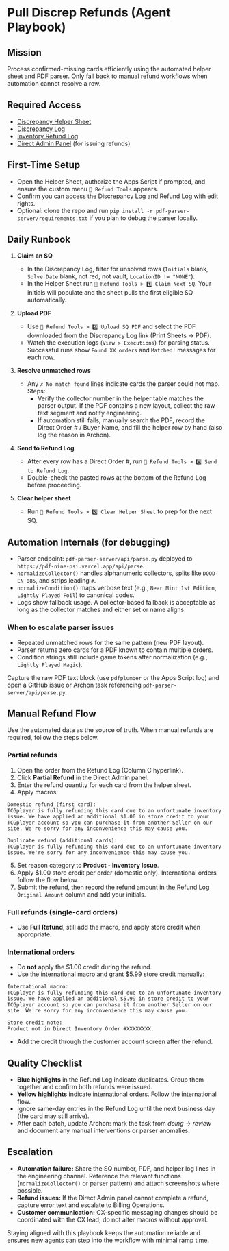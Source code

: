 # Pull Discrep Refunds (Agent Playbook)

## Mission

Process confirmed-missing cards efficiently using the automated helper sheet and PDF parser. Only fall back to manual refund workflows when automation cannot resolve a row.

## Required Access

- [Discrepancy Helper Sheet](https://docs.google.com/spreadsheets/d/1hrKt4XvlxytyY2ZqYVXjCOAS97WzNWnxaHOzLc0kv_c/edit?gid=0#gid=0)
- [Discrepancy Log](https://docs.google.com/spreadsheets/d/1m0dSOA2VogToEpAo6Jj7FEEsfJbWi1W48xiyTHkBNyY/edit?gid=1984354615#gid=1984354615)
- [Inventory Refund Log](https://docs.google.com/spreadsheets/d/1raaUEsPoMl5dEZwilnHtBwdR0wOV2JRqYzdlVYMdohI/edit?gid=1331496674#gid=1331496674)
- [Direct Admin Panel](https://store.tcgplayer.com/admin/Direct) (for issuing refunds)

## First-Time Setup

- Open the Helper Sheet, authorize the Apps Script if prompted, and ensure the custom menu `🤖 Refund Tools` appears.
- Confirm you can access the Discrepancy Log and Refund Log with edit rights.
- Optional: clone the repo and run `pip install -r pdf-parser-server/requirements.txt` if you plan to debug the parser locally.

## Daily Runbook

1. **Claim an SQ**
   - In the Discrepancy Log, filter for unsolved rows (`Initials` blank, `Solve Date` blank, not red, not vault, `LocationID != "NONE"`).
   - In the Helper Sheet run `🤖 Refund Tools > 1️⃣ Claim Next SQ`. Your initials will populate and the sheet pulls the first eligible SQ automatically.

2. **Upload PDF**
   - Use `🤖 Refund Tools > 2️⃣ Upload SQ PDF` and select the PDF downloaded from the Discrepancy Log link (Print Sheets → PDF).
   - Watch the execution logs (`View > Executions`) for parsing status. Successful runs show `Found XX orders` and `Matched!` messages for each row.

3. **Resolve unmatched rows**
   - Any `✗ No match found` lines indicate cards the parser could not map. Steps:
     - Verify the collector number in the helper table matches the parser output. If the PDF contains a new layout, collect the raw text segment and notify engineering.
     - If automation still fails, manually search the PDF, record the Direct Order # / Buyer Name, and fill the helper row by hand (also log the reason in Archon).

4. **Send to Refund Log**
   - After every row has a Direct Order #, run `🤖 Refund Tools > 4️⃣ Send to Refund Log`.
   - Double-check the pasted rows at the bottom of the Refund Log before proceeding.

5. **Clear helper sheet**
   - Run `🤖 Refund Tools > 5️⃣ Clear Helper Sheet` to prep for the next SQ.

## Automation Internals (for debugging)

- Parser endpoint: `pdf-parser-server/api/parse.py` deployed to `https://pdf-nine-psi.vercel.app/api/parse`.
- `normalizeCollector()` handles alphanumeric collectors, splits like `DOOD-EN 085`, and strips leading `#`.
- `normalizeCondition()` maps verbose text (e.g., `Near Mint 1st Edition`, `Lightly Played Foil`) to canonical codes.
- Logs show fallback usage. A collector-based fallback is acceptable as long as the collector matches and either set or name aligns.

### When to escalate parser issues

- Repeated unmatched rows for the same pattern (new PDF layout).
- Parser returns zero cards for a PDF known to contain multiple orders.
- Condition strings still include game tokens after normalization (e.g., `Lightly Played Magic`).

Capture the raw PDF text block (use `pdfplumber` or the Apps Script log) and open a GitHub issue or Archon task referencing `pdf-parser-server/api/parse.py`.

## Manual Refund Flow

Use the automated data as the source of truth. When manual refunds are required, follow the steps below.

### Partial refunds

1. Open the order from the Refund Log (Column C hyperlink).
2. Click **Partial Refund** in the Direct Admin panel.
3. Enter the refund quantity for each card from the helper sheet.
4. Apply macros:

```text
Domestic refund (first card):
TCGplayer is fully refunding this card due to an unfortunate inventory issue. We have applied an additional $1.00 in store credit to your TCGplayer account so you can purchase it from another Seller on our site. We're sorry for any inconvenience this may cause you.

Duplicate refund (additional cards):
TCGplayer is fully refunding this card due to an unfortunate inventory issue. We're sorry for any inconvenience this may cause you.
```

5. Set reason category to **Product - Inventory Issue**.
6. Apply $1.00 store credit per order (domestic only). International orders follow the flow below.
7. Submit the refund, then record the refund amount in the Refund Log `Original Amount` column and add your initials.

### Full refunds (single-card orders)

- Use **Full Refund**, still add the macro, and apply store credit when appropriate.

### International orders

- Do **not** apply the $1.00 credit during the refund.
- Use the international macro and grant $5.99 store credit manually:

```text
International macro:
TCGplayer is fully refunding this card due to an unfortunate inventory issue. We have applied an additional $5.99 in store credit to your TCGplayer account so you can purchase it from another Seller on our site. We're sorry for any inconvenience this may cause you.

Store credit note:
Product not in Direct Inventory Order #XXXXXXXX.
```

- Add the credit through the customer account screen after the refund.

## Quality Checklist

- **Blue highlights** in the Refund Log indicate duplicates. Group them together and confirm both refunds were issued.
- **Yellow highlights** indicate international orders. Follow the international flow.
- Ignore same-day entries in the Refund Log until the next business day (the card may still arrive).
- After each batch, update Archon: mark the task from *doing* → *review* and document any manual interventions or parser anomalies.

## Escalation

- **Automation failure:** Share the SQ number, PDF, and helper log lines in the engineering channel. Reference the relevant functions (`normalizeCollector()` or parser pattern) and attach screenshots where possible.
- **Refund issues:** If the Direct Admin panel cannot complete a refund, capture error text and escalate to Billing Operations.
- **Customer communication:** CX-specific messaging changes should be coordinated with the CX lead; do not alter macros without approval.

Staying aligned with this playbook keeps the automation reliable and ensures new agents can step into the workflow with minimal ramp time.
